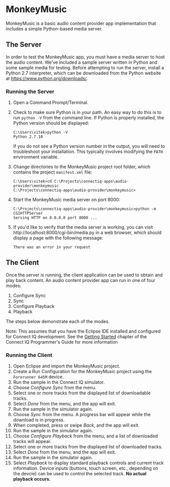 # MonkeyMusic
MonkeyMusic is a basic audio content provider app implementation that includes a simple Python-based media server.

## The Server
In order to test the MonkeyMusic app, you must have a media server to host the audio content. We've included a sample server written in Python and some sample media for testing. Before attempting to run the server, install a Python 2.7 interpreter, which can be downloaded from the Python website at https://www.python.org/downloads/.

### Running the Server
1. Open a Command Prompt/Terminal.
2. Check to make sure Python is in your path. An easy way to do this is to run `python -V` from the command line. If Python is properly installed, the Python version should be displayed:

    ```
    C:\Users\vitek>python -V
    Python 2.7.10
    ```

    If you do not see a Python version number in the output, you will need to troubleshoot your installation. This typically involves modifying the `PATH` environment variable.

3. Change directories to the MonkeyMusic project root folder, which contains the project `manifest.xml` file:
    
    ```
    C:\Users\vitek>cd C:\Projects\connectiq-apps\audio-provider\monkeymusic
    C:\Projects\connectiq-apps\audio-provider\monkeymusic>
    ```

4. Start the MonkeyMusic media server on port 8000:

    ```
    C:\Projects\connectiq-apps\audio-provider\monkeymusic>python -m CGIHTTPServer
    Serving HTTP on 0.0.0.0 port 8000 ...
    ```

5. If you'd like to verify that the media server is working, you can visit http://localhost:8000/cgi-bin/media.py in a web browser, which should display a page with the following message:

    ```
    There was an error in your request
    ```

## The Client
Once the server is running, the client application can be used to obtain and play back content. An audio content provider app can run in one of four modes:

1. Configure Sync
2. Sync
3. Configure Playback
4. Playback

The steps below demonstrate each of the modes.

Note: This assumes that you have the Eclipse IDE installed and configured for Connect IQ development. See the [Getting Started](https://developer.garmin.com/connect-iq/programmers-guide/getting-started/) chapter of the Connect IQ Programmer's Guide for more information

### Running the Client
1. Open Eclipse and import the MonkeyMusic project.
2. Create a Run Configuration for the MonkeyMusic project using the `Forerunner 645M` device.
3. Run the sample in the Connect IQ simulator.
4. Choose _Configure Sync_ from the menu.
5. Select one or more tracks from the displayed list of downloadable tracks.
6. Select _Done_ from the menu, and the app will exit.
7. Run the sample in the simulator again.
8. Choose _Sync_ from the menu. A progress bar will appear while the download is in progress.
9. When completed, press or swipe _Back_, and the app will exit.
10. Run the sample in the simulator again.
11. Choose _Configure Playback_ from the menu, and a list of downloaded tracks will appear.
12. Select one or more tracks from the displayed list of downloaded tracks.
13. Select _Done_ from the menu, and the app will exit.
14. Run the sample in the simulator again.
15. Select _Playback_ to display standard playback controls and current track information. Device inputs (buttons, touch screen, etc., depending on the devcie) can be used to control the selected track. **No actual playback occurs.**
